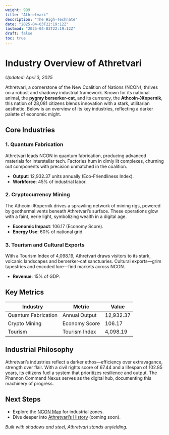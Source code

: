 ```yaml
---
weight: 999
title: "Athretvari"
description: "The High-Technate"
date: "2025-04-03T22:19:12Z"
lastmod: "2025-04-03T22:19:12Z"
draft: false
toc: true
---
```


# Industry Overview of Athretvari

*Updated: April 3, 2025*

Athretvari, a cornerstone of the New Coalition of Nations (NCON), thrives on a robust and shadowy industrial framework. Known for its national animal, the **pygmy berserker-cat**, and its currency, the **Athcoin-Жopernik**, this nation of 28,081 citizens blends innovation with a stark, utilitarian aesthetic. Below is an overview of its key industries, reflecting a darker palette of economic might.

## Core Industries

### 1. Quantum Fabrication
Athretvari leads NCON in quantum fabrication, producing advanced materials for interstellar tech. Factories hum in dimly lit complexes, churning out components with precision unmatched in the coalition.  
- **Output**: 12,932.37 units annually (Eco-Friendliness Index).  
- **Workforce**: 45% of industrial labor.

### 2. Cryptocurrency Mining
The Athcoin-Жopernik drives a sprawling network of mining rigs, powered by geothermal vents beneath Athretvari’s surface. These operations glow with a faint, eerie light, symbolizing wealth in a digital age.  
- **Economic Impact**: 106.17 (Economy Score).  
- **Energy Use**: 60% of national grid.

### 3. Tourism and Cultural Exports
With a Tourism Index of 4,098.19, Athretvari draws visitors to its stark, volcanic landscapes and berserker-cat sanctuaries. Cultural exports—grim tapestries and encoded lore—find markets across NCON.  
- **Revenue**: 15% of GDP.

## Key Metrics

| Industry             | Metric            | Value      |
|----------------------|-------------------|------------|
| Quantum Fabrication  | Annual Output     | 12,932.37  |
| Crypto Mining        | Economy Score     | 106.17     |
| Tourism              | Tourism Index     | 4,098.19   |

## Industrial Philosophy
Athretvari’s industries reflect a darker ethos—efficiency over extravagance, strength over flair. With a civil rights score of 67.44 and a lifespan of 102.85 years, its citizens fuel a system that prioritizes resilience and output. The Phannon Command Nexus serves as the digital hub, documenting this machinery of progress.

## Next Steps
- Explore the [NCON Map](/pages/map/map.html) for industrial zones.  
- Dive deeper into [Athretvari’s History](/docs/history) (coming soon).

*Built with shadows and steel, Athretvari stands unyielding.*
